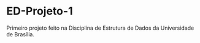# ED-Projeto-1
Primeiro projeto feito na Disciplina de Estrutura de Dados da Universidade de Brasília.
